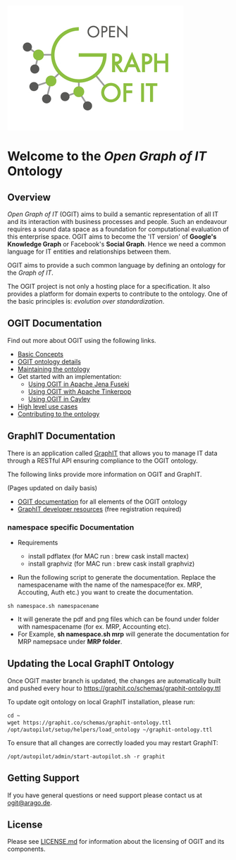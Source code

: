 ![Logo](/docs/images/OGIT_Logo.jpg)
# Welcome to the _Open Graph of IT_ Ontology

## Overview

_Open Graph of IT_ (OGIT) aims to build a semantic representation of all IT and its interaction with business processes and people.
Such an endeavour requires a sound data space as a foundation for computational evaluation of this enterprise space.
OGIT aims to become the 'IT version' of **Google's Knowledge Graph** or Facebook's **Social Graph**.
Hence we need a common language for IT entities and relationships between them.

OGIT aims to provide a such common language by defining an ontology for the _Graph of IT_.

The OGIT project is not only a hosting place for a specification. It also
provides a platform for domain experts to contribute to the ontology.
One of the basic principles is: _evolution over standardization_.

## OGIT Documentation

Find out more about OGIT using the following links.

* [Basic Concepts](https://github.com/arago/OGIT/wiki/Basic-Concepts)
* [OGIT ontology details](https://github.com/arago/OGIT/wiki/OGIT-ontology-details)
* [Maintaining the ontology](https://github.com/arago/OGIT/wiki/Maintaining-the-ontology)
* Get started with an implementation:
	+ [Using OGIT in Apache Jena Fuseki](https://github.com/arago/OGIT/wiki/Using-Fuseki)
	+ [Using OGIT with Apache Tinkerpop](https://github.com/arago/OGIT/wiki/Using-Tinkerpop)
	+ [Using OGIT in Cayley](https://github.com/arago/OGIT/wiki/Using-Cayley)
* [High level use cases](https://github.com/arago/OGIT/wiki/High-level-use-cases)
* [Contributing to the ontology](https://github.com/arago/OGIT/wiki/Contributing)

## GraphIT Documentation

There is an application called [GraphIT](https://graphit.co) that allows you to
manage IT data through a RESTful API ensuring compliance to the OGIT ontology.

The following links provide more information on OGIT and GraphIT.

(Pages updated on daily basis)

* [OGIT documentation](https://arago.github.io/OGIT/) for all elements of the OGIT ontology
* [GraphIT developer resources](https://docs.hiro.arago.co) (free registration required)

### namespace specific Documentation
* Requirements
  + install pdflatex (for MAC run :  brew cask install mactex)
  + install graphviz (for MAC run :  brew cask install graphviz)

* Run the following script to generate the documentation. Replace the namespacename with the name of the namespace(for ex. MRP, Accouting, Auth etc.) you want to create the documentation.  
````
sh namespace.sh namespacename
````
* It will generate the pdf and png files which can be found under folder with namespacename (for ex. MRP, Accounting etc). 
* For Example, **sh namespace.sh mrp** will generate the documentation for MRP namepsace under **MRP folder**.
## Updating the Local GraphIT Ontology

Once OGIT master branch is updated, the changes are automatically built and pushed every hour to
https://graphit.co/schemas/graphit-ontology.ttl

To update ogit ontology on local GraphIT installation, please run:

```
cd ~
wget https://graphit.co/schemas/graphit-ontology.ttl
/opt/autopilot/setup/helpers/load_ontology ~/graphit-ontology.ttl
```

To ensure that all changes are correctly loaded you may restart GraphIT:
```
/opt/autopilot/admin/start-autopilot.sh -r graphit
```

## Getting Support

If you have general questions or need support please contact us at <ogit@arago.de>.

## License

Please see [LICENSE.md](LICENSE.md) for information about the licensing of OGIT and its components.








